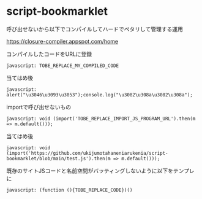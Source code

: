 # script-bookmarklet

呼び出せないから以下でコンパイルしてハードでペタリして管理する運用

https://closure-compiler.appspot.com/home


コンパイルしたコードをURLに登録
```
javascript: TOBE_REPLACE_MY_COMPILED_CODE
```


当てはめ後
```
javascript: alert("\u3046\u3093\u3053");console.log("\u3082\u308a\u3082\u308a");
```

importで呼び出せないもの

```
javascript: void (import('TOBE_REPLACE_IMPORT_JS_PROGRAM_URL').then(m => m.default()));
```

当てはめ後

```
javascript: void (import('https://github.com/ukijumotahaneniarukenia/script-bookmarklet/blob/main/test.js').then(m => m.default()));
```

既存のサイトJSコードと名前空間がバッティングしないように以下をテンプレに

```
javascript: (function (){TOBE_REPLACE_CODE})()
```
